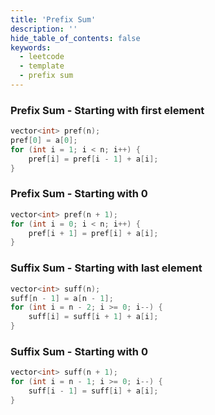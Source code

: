```yaml
---
title: 'Prefix Sum'
description: ''
hide_table_of_contents: false
keywords:
  - leetcode
  - template
  - prefix sum
---
```


### Prefix Sum - Starting with first element

<Tabs>
<TabItem value="cpp" label="C++">

```cpp
vector<int> pref(n);
pref[0] = a[0];
for (int i = 1; i < n; i++) {
    pref[i] = pref[i - 1] + a[i];
}
```

</TabItem>
</Tabs>

### Prefix Sum - Starting with 0

<Tabs>
<TabItem value="cpp" label="C++">

```cpp
vector<int> pref(n + 1);
for (int i = 0; i < n; i++) {
	pref[i + 1] = pref[i] + a[i];
}
```

</TabItem>
</Tabs>


### Suffix Sum - Starting with last element

<Tabs>
<TabItem value="cpp" label="C++">

```cpp
vector<int> suff(n);
suff[n - 1] = a[n - 1];
for (int i = n - 2; i >= 0; i--) {
	suff[i] = suff[i + 1] + a[i];
}
```

</TabItem>
</Tabs>

### Suffix Sum - Starting with 0

<Tabs>
<TabItem value="cpp" label="C++">

```cpp
vector<int> suff(n + 1);
for (int i = n - 1; i >= 0; i--) {
	suff[i - 1] = suff[i] + a[i];
}
```

</TabItem>
</Tabs>